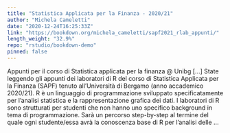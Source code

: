 ```yaml
---
title: "Statistica Applicata per la Finanza - 2020/21"
author: "Michela Cameletti"
date: "2020-12-24T16:25:33Z"
link: "https://bookdown.org/michela_cameletti/sapf2021_rlab_appunti/"
length_weight: "32.9%"
repo: "rstudio/bookdown-demo"
pinned: false
---
```


Appunti per il corso di Statistica applicata per la finanza @ Unibg [...] State leggendo gli appunti dei laboratori di R del corso di Statistica Applicata per la Finanza (SAPF) tenuto all’Università di Bergamo (anno accademico 2020/21). R è un linguaggio di programmazione sviluppato specificatamente per l’analisi statistica e la rappresentazione grafica dei dati. I laboratori di R sono strutturati per studenti che non hanno uno specifico background in tema di programmazione. Sarà un percorso step-by-step al termine del quale ogni studente/essa avrà la conoscenza base di R per l’analisi delle ...
